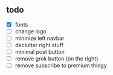 ## todo

- [x] fonts
- [ ] change logo
- [ ] minmize left navbar
- [ ] declutter right stuff
- [ ] minimal post button
- [ ] remove grok button (on the right)
- [ ] remove subscribe to premium thingy
